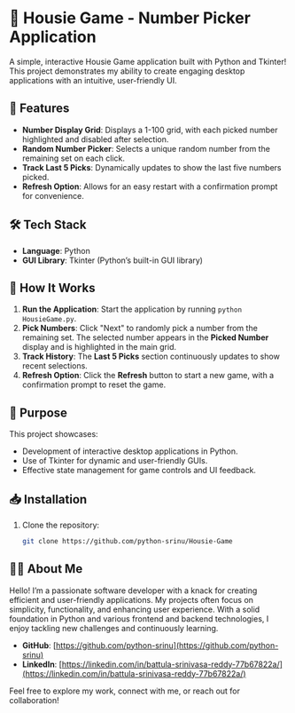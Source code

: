 # 🎲 Housie Game - Number Picker Application

A simple, interactive Housie Game application built with Python and Tkinter! This project demonstrates my ability to create engaging desktop applications with an intuitive, user-friendly UI.

## 🚀 Features

- **Number Display Grid**: Displays a 1-100 grid, with each picked number highlighted and disabled after selection.
- **Random Number Picker**: Selects a unique random number from the remaining set on each click.
- **Track Last 5 Picks**: Dynamically updates to show the last five numbers picked.
- **Refresh Option**: Allows for an easy restart with a confirmation prompt for convenience.

## 🛠️ Tech Stack

- **Language**: Python
- **GUI Library**: Tkinter (Python’s built-in GUI library)

## 🧩 How It Works

1. **Run the Application**: Start the application by running `python HousieGame.py`.
2. **Pick Numbers**: Click "Next" to randomly pick a number from the remaining set. The selected number appears in the **Picked Number** display and is highlighted in the main grid.
3. **Track History**: The **Last 5 Picks** section continuously updates to show recent selections.
4. **Refresh Option**: Click the **Refresh** button to start a new game, with a confirmation prompt to reset the game.

## 🎯 Purpose

This project showcases:
- Development of interactive desktop applications in Python.
- Use of Tkinter for dynamic and user-friendly GUIs.
- Effective state management for game controls and UI feedback.

## 📥 Installation

1. Clone the repository:
   ```bash
   git clone https://github.com/python-srinu/Housie-Game

## 👨‍💻 About Me

Hello! I’m a passionate software developer with a knack for creating efficient and user-friendly applications. My projects often focus on simplicity, functionality, and enhancing user experience. With a solid foundation in Python and various frontend and backend technologies, I enjoy tackling new challenges and continuously learning.

- **GitHub**: [https://github.com/python-srinu](https://github.com/python-srinu)
- **LinkedIn**: [https://linkedin.com/in/battula-srinivasa-reddy-77b67822a/](https://linkedin.com/in/battula-srinivasa-reddy-77b67822a/)
  
Feel free to explore my work, connect with me, or reach out for collaboration!


